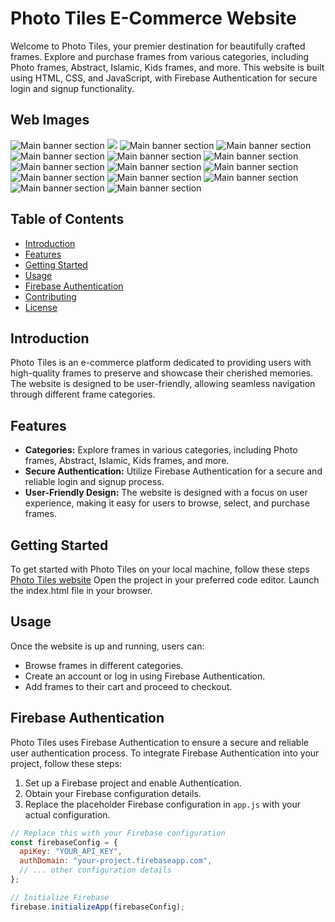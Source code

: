 # Photo Tiles E-Commerce Website

Welcome to Photo Tiles, your premier destination for beautifully crafted frames. Explore and purchase frames from various categories, including Photo frames, Abstract, Islamic, Kids frames, and more. This website is built using HTML, CSS, and JavaScript, with Firebase Authentication for secure login and signup functionality.

## Web Images

![Main banner section](https://github.com/Umer-khan00/user-web/blob/main/Screenshot%20(770).png)
![](https://github.com/Umer-khan00/user-web/blob/main/Screenshot%20(771).png)
![Main banner section](https://github.com/Umer-khan00/user-web/blob/main/Screenshot%20(772).png)
![Main banner section](https://github.com/Umer-khan00/user-web/blob/main/Screenshot%20(773).png)
![Main banner section](https://github.com/Umer-khan00/user-web/blob/main/Screenshot%20(774).png)
![Main banner section](https://github.com/Umer-khan00/user-web/blob/main/Screenshot%20(775).png)
![Main banner section](https://github.com/Umer-khan00/user-web/blob/main/Screenshot%20(776).png)
![Main banner section](https://github.com/Umer-khan00/user-web/blob/main/Screenshot%20(777).png)
![Main banner section](https://github.com/Umer-khan00/user-web/blob/main/Screenshot%20(778).png)
![Main banner section](https://github.com/Umer-khan00/user-web/blob/main/Screenshot%20(779).png)
![Main banner section](https://github.com/Umer-khan00/user-web/blob/main/Screenshot%20(780).png)
![Main banner section](https://github.com/Umer-khan00/user-web/blob/main/Screenshot%20(781).png)
![Main banner section](https://github.com/Umer-khan00/user-web/blob/main/Screenshot%20(782).png)
![Main banner section](https://github.com/Umer-khan00/user-web/blob/main/Screenshot%20(783).png)
![Main banner section](https://github.com/Umer-khan00/user-web/blob/main/Screenshot%20(784).png)

## Table of Contents

- [Introduction](#introduction)
- [Features](#features)
- [Getting Started](#getting-started)
- [Usage](#usage)
- [Firebase Authentication](#firebase-authentication)
- [Contributing](#contributing)
- [License](#license)

## Introduction

Photo Tiles is an e-commerce platform dedicated to providing users with high-quality frames to preserve and showcase their cherished memories. The website is designed to be user-friendly, allowing seamless navigation through different frame categories.

## Features

- **Categories:** Explore frames in various categories, including Photo frames, Abstract, Islamic, Kids frames, and more.
- **Secure Authentication:** Utilize Firebase Authentication for a secure and reliable login and signup process.
- **User-Friendly Design:** The website is designed with a focus on user experience, making it easy for users to browse, select, and purchase frames.

## Getting Started

To get started with Photo Tiles on your local machine, follow these steps
[Photo Tiles website](https://user-web-chi.vercel.app/index.html)
Open the project in your preferred code editor.
Launch the index.html file in your browser.


## Usage

Once the website is up and running, users can:

- Browse frames in different categories.
- Create an account or log in using Firebase Authentication.
- Add frames to their cart and proceed to checkout.

## Firebase Authentication

Photo Tiles uses Firebase Authentication to ensure a secure and reliable user authentication process. To integrate Firebase Authentication into your project, follow these steps:

1. Set up a Firebase project and enable Authentication.
2. Obtain your Firebase configuration details.
3. Replace the placeholder Firebase configuration in `app.js` with your actual configuration.

```javascript
// Replace this with your Firebase configuration
const firebaseConfig = {
  apiKey: "YOUR_API_KEY",
  authDomain: "your-project.firebaseapp.com",
  // ... other configuration details
};

// Initialize Firebase
firebase.initializeApp(firebaseConfig);


